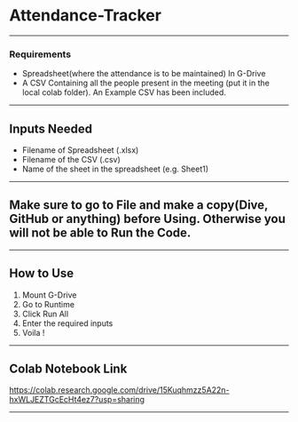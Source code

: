 # Attendance-Tracker

<hr>

### Requirements
- Spreadsheet(where the attendance is to be maintained) In G-Drive
- A CSV Containing all the people present in the meeting (put it in the local colab folder). An Example CSV has been included.

<hr>

## Inputs Needed
- Filename of Spreadsheet (.xlsx)
- Filename of the CSV (.csv)
- Name of the sheet in the spreadsheet (e.g. Sheet1)

<hr>

## Make sure to go to File and make a copy(Dive, GitHub or anything) before Using. Otherwise you will not be able to Run the Code.

<hr>

## How to Use
1. Mount G-Drive
2. Go to Runtime
3. Click Run All
4. Enter the required inputs
5. Voila !

<hr>

## Colab Notebook Link
https://colab.research.google.com/drive/15Kuqhmzz5A22n-hxWLJEZTGcEcHt4ez7?usp=sharing

<hr>

